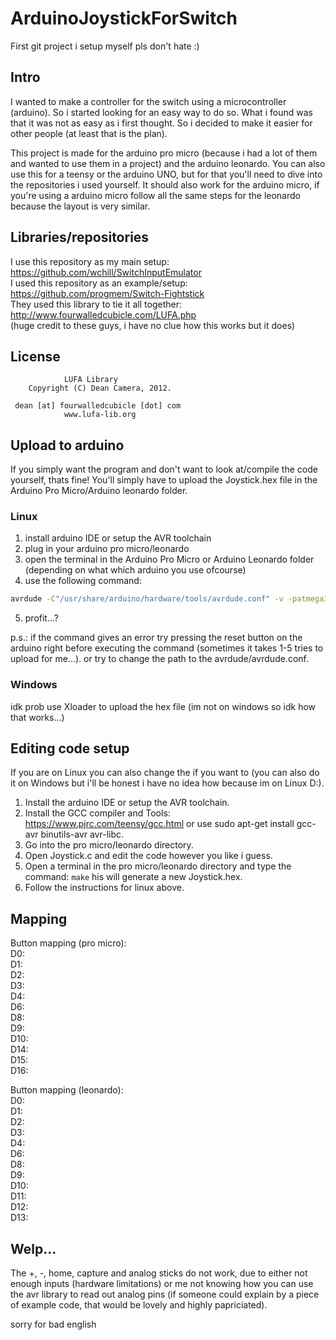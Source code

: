 # ArduinoJoystickForSwitch

First git project i setup myself pls don't hate :) 

## Intro
I wanted to make a controller for the switch using a microcontroller (arduino). So i started looking for an easy way to do so. What i found was that it was not as easy as i first thought. So i decided to make it easier for other people (at least that is the plan).

This project is made for the arduino pro micro (because i had a lot of them and wanted to use them in a project) and the arduino leonardo. You can also use this for a teensy or the arduino UNO, but for that you'll need to dive into the repositories i used yourself. It should also work for the arduino micro, if you're using a arduino micro follow all the same steps for the leonardo because the layout is very similar.

## Libraries/repositories
I use this repository as my main setup:	https://github.com/wchill/SwitchInputEmulator <br/>
I used this repository as an example/setup: https://github.com/progmem/Switch-Fightstick <br/>
They used this library to tie it all together: http://www.fourwalledcubicle.com/LUFA.php <br/>
(huge credit to these guys, i have no clue how this works but it does)

## License
                LUFA Library
        Copyright (C) Dean Camera, 2012.

     dean [at] fourwalledcubicle [dot] com
                www.lufa-lib.org

## Upload to arduino
If you simply want the program and don't want to look at/compile the code yourself, thats fine! You'll simply have to upload the Joystick.hex file in the Arduino Pro Micro/Arduino leonardo folder.
### Linux
1. install arduino IDE or setup the AVR toolchain
2. plug in your arduino pro micro/leonardo
3. open the terminal in the Arduino Pro Micro or Arduino Leonardo folder (depending on what which
arduino you use ofcourse)
4. use the following command: 
```bash
avrdude -C"/usr/share/arduino/hardware/tools/avrdude.conf" -v -patmega32u4 -carduino -b57600 -cavr109 -P/dev/ttyACM0 -D -Uflash:w:Joystick.hex:i
```
5. profit...?

p.s.: if the command gives an error try pressing the reset button on the arduino right before executing the command (sometimes it takes 1-5 tries to upload for me...). or try to change the path to the avrdude/avrdude.conf.

### Windows
idk prob use Xloader to upload the hex file (im not on windows so idk how that works...)

## Editing code setup
If you are on Linux you can also change the if you want to (you can also do it on Windows
but i'll be honest i have no idea how because im on Linux D:). 
1. Install the arduino IDE or setup the AVR toolchain. 
2. Install the GCC compiler and Tools: https://www.pjrc.com/teensy/gcc.html or use sudo apt-get install gcc-avr binutils-avr avr-libc. 
3. Go into the pro micro/leonardo directory. 
4. Open Joystick.c and edit the code however you like i guess. 
5. Open a terminal in the pro micro/leonardo directory and type the command: ```make``` his will generate a new Joystick.hex. 
6. Follow the instructions for linux above. 

## Mapping
Button mapping (pro micro):<br/> 
D0:<br/>
D1:<br/>
D2:<br/>
D3:<br/>
D4:<br/>
D6:<br/>
D8:<br/>
D9:<br/>
D10:<br/>
D14:<br/>
D15:<br/>
D16:<br/>

Button mapping (leonardo):<br/> 
D0:<br/>
D1:<br/>
D2:<br/>
D3:<br/>
D4:<br/>
D6:<br/>
D8:<br/>
D9:<br/>
D10:<br/>
D11:<br/>
D12:<br/>
D13:<br/>

## Welp...
The +, -, home, capture and analog sticks do not work, due to either not enough inputs (hardware limitations) or me not knowing how you can use the avr library to read out analog pins (if someone could explain by a piece of example code, that would be lovely and highly papriciated).


sorry for bad english


